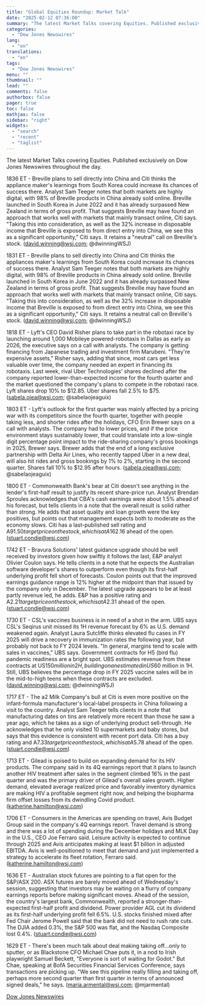 ```yaml
---
title: "Global Equities Roundup: Market Talk"
date: "2025-02-12 07:36:00"
summary: "The latest Market Talks covering Equities. Published exclusively on Dow Jones Newswires throughout the day.1836 ET - Breville plans to sell directly into China and Citi thinks the appliance maker's learnings from South Korea could increase its chances of success there. Analyst Sam Teeger notes that both markets are highly..."
categories:
  - "Dow Jones Newswires"
lang:
  - "en"
translations:
  - "en"
tags:
  - "Dow Jones Newswires"
menu: ""
thumbnail: ""
lead: ""
comments: false
authorbox: false
pager: true
toc: false
mathjax: false
sidebar: "right"
widgets:
  - "search"
  - "recent"
  - "taglist"
---
```


The latest Market Talks covering Equities. Published exclusively on Dow Jones Newswires throughout the day.

1836 ET - Breville plans to sell directly into China and Citi thinks the appliance maker's learnings from South Korea could increase its chances of success there. Analyst Sam Teeger notes that both markets are highly digital, with 98% of Breville products in China already sold online. Breville launched in South Korea in June 2022 and it has already surpassed New Zealand in terms of gross profit. That suggests Breville may have found an approach that works well with markets that mainly transact online, Citi says. "Taking this into consideration, as well as the 32% increase in disposable income that Breville is exposed to from direct entry into China, we see this as a significant opportunity," Citi says. It retains a "neutral" call on Breville's stock. (david.winning@wsj.com; @dwinningWSJ)

1831 ET - Breville plans to sell directly into China and Citi thinks the appliances maker's learnings from South Korea could increase its chances of success there. Analyst Sam Teeger notes that both markets are highly digital, with 98% of Breville products in China already sold online. Breville launched in South Korea in June 2022 and it has already surpassed New Zealand in terms of gross profit. That suggests Breville may have found an approach that works well with markets that mainly transact online, Citi says. "Taking this into consideration, as well as the 32% increase in disposable income that Breville is exposed to from direct entry into China, we see this as a significant opportunity," Citi says. It retains a neutral call on Breville's stock. (david.winning@wsj.com; @dwinningWSJ)

1818 ET - Lyft's CEO David Risher plans to take part in the robotaxi race by launching around 1,000 Mobileye powered-robotaxis in Dallas as early as 2026, the executive says on a call with analysts. The company is getting financing from Japanese trading and investment firm Marubeni. "They're expensive assets," Risher says, adding that since, most cars get less valuable over time, the company needed an expert in financing its robotaxis. Last week, rival Uber Technologies' shares declined after the company reported lower-than-expected income for the fourth quarter and the market questioned the company's plans to compete in the robotaxi race. Lyft shares drop 10% to $12.85. Uber shares fall 2.5% to $75. (sabela.ojea@wsj.com; @sabelaojeaguix)

1803 ET - Lyft's outlook for the first quarter was mainly affected by a pricing war with its competitors since the fourth quarter, together with people taking less, and shorter rides after the holidays, CFO Erin Brewer says on a call with analysts. The company had to lower prices, and if the price environment stays sustainably lower, that could translate into a low-single digit percentage point impact to the ride-sharing company's gross bookings in 2025, Brewer says. Brewer adds that the end of a long exclusive partnership with Delta Air Lines, who recently tapped Uber in a new deal, will also hit rides and gross bookings by 1% to 2%, starting in the second quarter. Shares fall 10% to $12.95 after hours. (sabela.ojea@wsj.com; @sabelaojeaguix)

1800 ET - Commonwealth Bank's bear at Citi doesn't see anything in the lender's first-half result to justify its recent share-price run. Analyst Brendan Sproules acknowledges that CBA's cash earnings were about 1.5% ahead of his forecast, but tells clients in a note that the overall result is solid rather than strong. He adds that asset quality and loan growth were the key positives, but points out that management expects both to moderate as the economy slows. Citi has a last-published sell rating and A$91.50 target price on the stock, which is at A$162.16 ahead of the open. (stuart.condie@wsj.com)

1742 ET - Bravura Solutions' latest guidance upgrade should be well received by investors given how swiftly it follows the last, E&P analyst Olivier Coulon says. He tells clients in a note that he expects the Australian software developer's shares to outperform even though its first-half underlying profit fell short of forecasts. Coulon points out that the improved earnings guidance range is 12% higher at the midpoint than that issued by the company only in December. The latest upgrade appears to be at least partly revenue led, he adds. E&P has a positive rating and A$2.21 target price on the stock, which is at A$2.31 ahead of the open. (stuart.condie@wsj.com)

1730 ET - CSL's vaccines business is in need of a shot in the arm. UBS says CSL's Seqirus unit missed its 1H revenue forecast by 6% as U.S. demand weakened again. Analyst Laura Sutcliffe thinks elevated flu cases in FY 2025 will drive a recovery in immunization rates the following year, but probably not back to FY 2024 levels. "In general, margins tend to scale with sales in vaccines," UBS says. Government contracts for H5 (bird flu) pandemic readiness are a bright spot. UBS estimates revenue from these contracts at US$150 million in 2H, building on an estimated in US$60 million in 1H. Still, UBS believes the percentage drop in FY 2025 vaccine sales will be in the mid-to-high teens when these contracts are excluded. (david.winning@wsj.com; @dwinningWSJ)

1717 ET - The a2 Milk Company's bull at Citi is even more positive on the infant-formula manufacturer's local-label prospects in China following a visit to the country. Analyst Sam Teeger tells clients in a note that manufacturing dates on tins are relatively more recent than those he saw a year ago, which he takes as a sign of underlying product sell-through. He acknowledges that he only visited 10 supermarkets and baby stores, but says that this evidence is consistent with recent port data. Citi has a buy rating and A$7.33 target price on the stock, which is at A$5.78 ahead of the open. (stuart.condie@wsj.com)

1713 ET - Gilead is poised to build on expanding demand for its HIV products. The company said in its 4Q earnings report that it plans to launch another HIV treatment after sales in the segment climbed 16% in the past quarter and was the primary driver of Gilead's overall sales growth. Higher demand, elevated average realized price and favorably inventory dynamics are making HIV a profitable segment right now, and helping the biopharma firm offset losses from its dwindling Covid product. (katherine.hamilton@wsj.com)

1706 ET - Consumers in the Americas are spending on travel, Avis Budget Group said in the company's 4Q earnings report. Travel demand is strong and there was a lot of spending during the December holidays and MLK Day in the U.S., CEO Joe Ferraro said. Leisure activity is expected to continue through 2025 and Avis anticipates making at least $1 billion in adjusted EBITDA. Avis is well-positioned to meet that demand and just implemented a strategy to accelerate its fleet rotation, Ferraro said. (katherine.hamilton@wsj.com)

1636 ET - Australian stock futures are pointing to a flat open for the S&P/ASX 200. ASX futures are barely moved ahead of Wednesday's session, suggesting that investors may be waiting on a flurry of company earnings reports before making significant moves. Ahead of the session, the country's largest bank, Commonwealth, reported a stronger-than-expected first-half profit and dividend. Power provider AGL cut its dividend as its first-half underlying profit fell 6.5%. U.S. stocks finished mixed after Fed Chair Jerome Powell said that the bank did not need to rush rate cuts. The DJIA added 0.3%, the S&P 500 was flat, and the Nasdaq Composite lost 0.4%. (stuart.condie@wsj.com)

1629 ET - There's been much talk about deal making taking off...only to sputter, or as Blackstone CFO Michael Chae puts it, in a nod to Irish playwright Samuel Beckett, "Everyone is sort of waiting for Godot." But Chae, speaking at BofA Securities Financial Services Conference, says transactions are picking up. "We see this pipeline really filling and taking off, perhaps more second quarter than first quarter in terms of announced signed deals," he says. (maria.armental@wsj.com; @mjarmental)

[Dow Jones Newswires](https://www.tradingview.com/news/DJN_DN20250211012857:0/)
